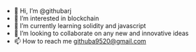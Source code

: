 - 👋 Hi, I’m @githubarj
- 👀 I’m interested in blockchain
- 🌱 I’m currently learning solidity and javascript
- 💞️ I’m looking to collaborate on any new and innovative ideas 
- 📫 How to reach me githuba9520@gmail.com

<!---
githubarj/githubarj is a ✨ special ✨ repository because its `README.md` (this file) appears on your GitHub profile.
You can click the Preview link to take a look at your changes.
--->

